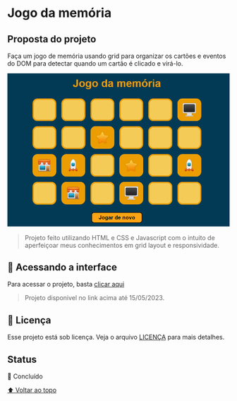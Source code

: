 # Jogo da memória

## Proposta do projeto

Faça um jogo de memória usando grid para organizar os cartões e eventos do DOM para detectar quando um cartão é clicado e virá-lo.

<img src="assets/imgProjeto.png" alt="Imagem do projeto desktop" style="width: 600px">

> Projeto feito utilizando HTML e CSS e Javascript com o intuito de aperfeiçoar meus conhecimentos em grid layout e responsividade.

## 🚀 Acessando a interface

Para acessar o projeto, basta [clicar aqui](https://psychedelic-book.surge.sh/)

> Projeto disponivel no link acima até 15/05/2023.

## 📝 Licença

Esse projeto está sob licença. Veja o arquivo [LICENÇA](LICENSE.md) para mais detalhes.

## Status

🎯 Concluído

[⬆ Voltar ao topo](#Jogo-da-memória)<br>